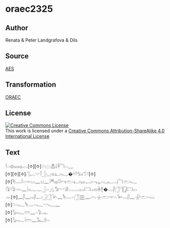 # oraec2325

## Author

Renata & Peter Landgrafova & Dils

## Source

[AES](https://github.com/simondschweitzer/aes)

## Transformation

[ORAEC](https://oraec.github.io/)

## License

<a rel="license" href="http://creativecommons.org/licenses/by-sa/4.0/"><img alt="Creative Commons License" style="border-width:0" src="https://i.creativecommons.org/l/by-sa/4.0/88x31.png" /></a><br />This work is licensed under a <a rel="license" href="http://creativecommons.org/licenses/by-sa/4.0/">Creative Commons Attribution-ShareAlike 4.0 International License</a>

## Text

𓆳𓏏𓊗𓏤𓏤𓏤𓏤𓏤𓏤𓐍𓂋[⯑][⯑]𓇳𓈍𓆣𓏙𓋹𓆓𓏏𓇾<br>
[⯑][⯑][⯑]𓏤𓊹𓉻𓎟𓍋𓃀𓈋𓊖𓂞𓆑�𓏐𓏊𓃒𓅿𓍱[⯑][⯑]𓌸𓂋𓎛𓏏𓏒𓏥𓈖𓂓𓈖𓇋𓄪𓐍𓇋𓇋𓄞𓂧𓂞𓊠𓂝𓏏𓆌𓏏𓊪𓊵𓐙𓊤𓆓𓂧𓆑<br>
𓇋𓅱𓎗𓅱𓏛𓈖𓍛𓏤𓆑𓊃𓃀𓏏𓂻𓅡𓎡𓀀𓂋𓐛𓏤𓏥𓉐𓏥𓁶𓇔𓋆�𓂋𓋴𓃂𓊹𓉗𓉐𓏥<br>
𓁹[⯑]𓈖𓋴𓈖𓏥𓋴𓂝𓃀𓃂𓅪𓈖𓌸𓂋𓏏𓃂𓈗𓈖𓇹𓇼𓂧𓎱𓏏𓅨𓂋𓋴𓈖𓇻𓂧𓏏𓏥<br>
[⯑]𓈞𓏏𓆑𓌸𓂋𓏏𓆑𓎡𓆑𓈖<br>
[⯑]𓅭𓆑𓏠𓈖𓏏𓅱𓊵<br>
[⯑]𓅭𓆑𓇋𓏠𓈖𓅓𓄂𓏏<br>
